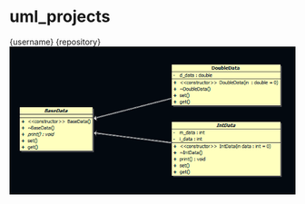 # uml_projects
{username}
{repository}
![Image alt](https://github.com/badmodest/uml_projects/blob/main/uml1_project.png)
